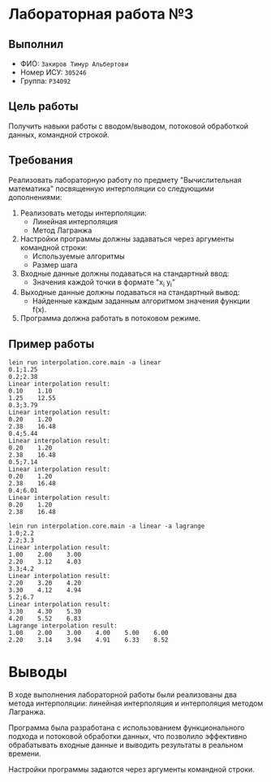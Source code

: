 # Лабораторная работа №3

## Выполнил

- ФИО: `Закиров Тимур Альбертови`
- Номер ИСУ: `305246`
- Группа: `P34092`

## Цель работы

Получить навыки работы с вводом/выводом, потоковой обработкой данных, командной строкой.

## Требования

Реализовать лабораторную работу по предмету "Вычислительная математика" посвященную интерполяции со следующими
дополнениями:

1. Реализовать методы интерполяции:
    * Линейная интерполяция
    * Метод Лагранжа
2. Настройки программы должны задаваться через аргументы командной строки:
    * Используемые алгоритмы
    * Размер шага
3. Входные данные должны подаваться на стандартный ввод:
    * Значения каждой точки в формате "x<sub>i</sub> y<sub>i</sub>"
4. Выходные данные должны подаваться на стандартный вывод:
    * Найденные каждым заданным алгоритмом значения функции f(x).
5. Программа должна работать в потоковом режиме.

## Пример работы

```
lein run interpolation.core.main -a linear
0.1;1.25
0.2;2.38
Linear interpolation result:
0.10    1.10
1.25    12.55
0.3;3.79
Linear interpolation result:
0.20    1.20
2.38    16.48
0.4;5.44
Linear interpolation result:
0.20    1.20
2.38    16.48
0.5;7.14
Linear interpolation result:
0.20    1.20
2.38    16.48
0.4;6.01
Linear interpolation result:
0.20    1.20
2.38    16.48
```

```
lein run interpolation.core.main -a linear -a lagrange 
1.0;2.2
2.2;3.3
Linear interpolation result:
1.00    2.00    3.00
2.20    3.12    4.03
3.3;4.2
Linear interpolation result:
2.20    3.20    4.20
3.30    4.12    4.94
5.2;6.7
Linear interpolation result:
3.30    4.30    5.30
4.20    5.52    6.83
Lagrange interpolation result:
1.00    2.00    3.00    4.00    5.00    6.00
2.20    3.14    3.94    4.91    6.33    8.52
```

# Выводы
В ходе выполнения лабораторной работы были реализованы два метода интерполяции: линейная интерполяция и интерполяция методом Лагранжа. 

Программа была разработана с использованием функционального подхода и потоковой обработки данных, что позволило эффективно обрабатывать входные данные и выводить результаты в реальном времени.

Настройки программы задаются через аргументы командной строки. 